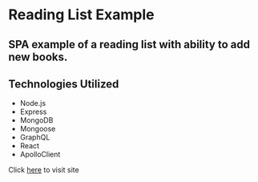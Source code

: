 # Reading List Example

## SPA example of a reading list with ability to add new books.

## Technologies Utilized
 - Node.js 
 - Express 
 - MongoDB
 - Mongoose
 - GraphQL
 - React
 - ApolloClient

Click [here](http://reading-list-example.surge.sh/) to visit site